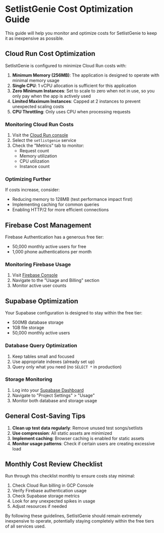# SetlistGenie Cost Optimization Guide

This guide will help you monitor and optimize costs for SetlistGenie to keep it as inexpensive as possible.

## Cloud Run Cost Optimization

SetlistGenie is configured to minimize Cloud Run costs with:

1. **Minimum Memory (256MB)**: The application is designed to operate with minimal memory usage
2. **Single CPU**: 1 vCPU allocation is sufficient for this application
3. **Zero Minimum Instances**: Set to scale to zero when not in use, so you only pay when the app is actively used
4. **Limited Maximum Instances**: Capped at 2 instances to prevent unexpected scaling costs
5. **CPU Throttling**: Only uses CPU when processing requests

### Monitoring Cloud Run Costs

1. Visit the [Cloud Run console](https://console.cloud.google.com/run)
2. Select the `setlistgenie` service
3. Check the "Metrics" tab to monitor:
   - Request count
   - Memory utilization
   - CPU utilization
   - Instance count

### Optimizing Further

If costs increase, consider:
- Reducing memory to 128MB (test performance impact first)
- Implementing caching for common queries
- Enabling HTTP/2 for more efficient connections

## Firebase Cost Management

Firebase Authentication has a generous free tier:
- 50,000 monthly active users for free
- 1,000 phone authentications per month

### Monitoring Firebase Usage

1. Visit [Firebase Console](https://console.firebase.google.com/)
2. Navigate to the "Usage and Billing" section
3. Monitor active user counts

## Supabase Optimization

Your Supabase configuration is designed to stay within the free tier:
- 500MB database storage
- 1GB file storage
- 50,000 monthly active users

### Database Query Optimization

1. Keep tables small and focused
2. Use appropriate indexes (already set up)
3. Query only what you need (no `SELECT *` in production)

### Storage Monitoring

1. Log into your [Supabase Dashboard](https://app.supabase.io/)
2. Navigate to "Project Settings" > "Usage"
3. Monitor both database and storage usage

## General Cost-Saving Tips

1. **Clean up test data regularly**: Remove unused test songs/setlists
2. **Use compression**: All static assets are minimized
3. **Implement caching**: Browser caching is enabled for static assets
4. **Monitor usage patterns**: Check if certain users are creating excessive load

## Monthly Cost Review Checklist

Run through this checklist monthly to ensure costs stay minimal:

1. Check Cloud Run billing in GCP Console
2. Verify Firebase authentication usage
3. Check Supabase storage metrics
4. Look for any unexpected spikes in usage
5. Adjust resources if needed

By following these guidelines, SetlistGenie should remain extremely inexpensive to operate, potentially staying completely within the free tiers of all services used.
